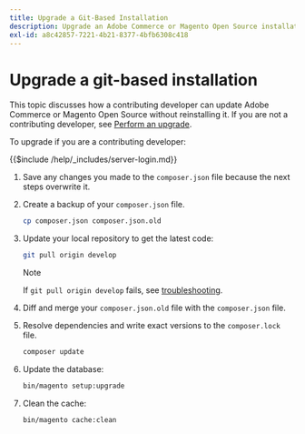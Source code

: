 ```yaml
---
title: Upgrade a Git-Based Installation
description: Upgrade an Adobe Commerce or Magento Open Source installation that you cloned from a git repository.
exl-id: a8c42857-7221-4b21-8377-4bfb6308c418
---
```

# Upgrade a git-based installation

This topic discusses how a contributing developer can update Adobe Commerce or Magento Open Source without reinstalling it. If you are not a contributing developer, see [Perform an upgrade](../implementation/perform-upgrade.md).

To upgrade if you are a contributing developer:

{{$include /help/_includes/server-login.md}}

1. Save any changes you made to the `composer.json` file because the next steps  overwrite it.

1. Create a backup of your `composer.json` file.

   ```bash
   cp composer.json composer.json.old
   ```

1. Update your local repository to get the latest code:

   ```bash
   git pull origin develop
   ```

   >[!NOTE]
   >
   >If `git pull origin develop` fails, see [troubleshooting](https://support.magento.com/hc/en-us/articles/360034229872).

1. Diff and merge your `composer.json.old` file with the `composer.json` file.

1. Resolve dependencies and write exact versions to the `composer.lock` file. 

   ```bash
   composer update
   ```

1. Update the database:

   ```bash
   bin/magento setup:upgrade
   ```

1. Clean the cache:

   ```bash
   bin/magento cache:clean
   ```
